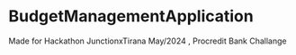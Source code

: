 # BudgetManagementApplication
Made for Hackathon JunctionxTirana May/2024 , Procredit Bank Challange



